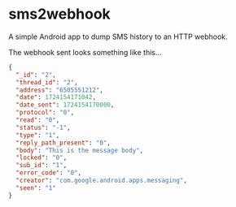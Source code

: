 # sms2webhook

A simple Android app to dump SMS history to an HTTP webhook.

The webhook sent looks something like this...

```json
{
  "_id": "2",
  "thread_id": "2",
  "address": "6505551212",
  "date": 1724154171042,
  "date_sent": 1724154170000,
  "protocol": "0",
  "read": "0",
  "status": "-1",
  "type": "1",
  "reply_path_present": "0",
  "body": "This is the message body",
  "locked": "0",
  "sub_id": "1",
  "error_code": "0",
  "creator": "com.google.android.apps.messaging",
  "seen": "1"
}
```
